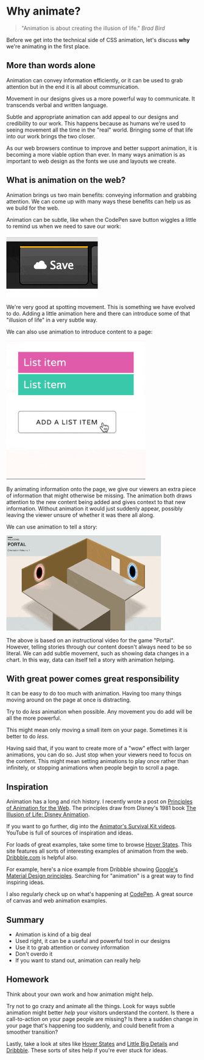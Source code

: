 # Why animate?

> "Animation is about creating the illusion of life."
> _Brad Bird_

Before we get into the technical side of CSS animation, let's discuss **why** we're animating in the first place.

## More than words alone

Animation can convey information efficiently, or it can be used to grab attention but in the end it is all about communication.

Movement in our designs gives us a more powerful way to communicate. It transcends verbal and written language.

Subtle and appropriate animation can add appeal to our designs and credibility to our work. This happens because as humans we're used to seeing movement all the time in the "real" world. Bringing some of that life into our work brings the two closer.

As our web browsers continue to improve and better support animation, it is becoming a more viable option than ever. In many ways animation is as important to web design as the fonts we use and layouts we create.

## What is animation on the web?

Animation brings us two main benefits: conveying information and grabbing attention. We can come up with many ways these benefits can help us as we build for the web.

Animation can be subtle, like when the CodePen save button wiggles a little to remind us when we need to save our work:

![Animated "Save" button (http://codepen.io/donovanh/pen/KwEQdQ)](images/save_button-min.gif)

We're very good at spotting movement. This is something we have evolved to do. Adding a little animation here and there can introduce some of that "illusion of life" in a very subtle way.

We can also use animation to introduce content to a page:

![Animating list items (https://cssanimation.rocks/list-items/)](images/list_item-min.gif)

By animating information onto the page, we give our viewers an extra piece of information that might otherwise be missing. The animation both draws attention to the new content being added and gives context to that new information. Without animation it would just suddenly appear, possibly leaving the viewer unsure of whether it was there all along.

We can use animation to tell a story:

![Portal animation (http://hop.ie/portal/)](images/portal-min.gif)

The above is based on an instructional video for the game "Portal". However, telling stories through our content doesn't always need to be so literal. We can add subtle movement, such as showing data changes in a chart. In this way, data can itself tell a story with animation helping.

## With great power comes great responsibility

It can be easy to do too much with animation. Having too many things moving around on the page at once is distracting.

Try to do _less_ animation when possible. Any movement you do add will be all the more powerful.

This might mean only moving a small item on your page. Sometimes it is better to do _less_.

Having said that, if you want to create more of a "wow" effect with larger animations, you can do so. Just stop when your viewers need to focus on the content. This might mean setting animations to play once rather than infinitely, or stopping animations when people begin to scroll a page.

## Inspiration

Animation has a long and rich history. I recently wrote a post on [Principles of Animation for the Web](https://cssanimation.rocks/principles/). The principles draw from Disney's 1981 book [The Illusion of Life: Disney Animation](http://en.wikipedia.org/wiki/12_basic_principles_of_animation).

If you want to go further, dig into the [Animator's Survival Kit videos](https://www.youtube.com/watch?v=loCiTO8qEMI). YouTube is full of sources of inspiration and ideas.

For loads of great examples, take some time to browse [Hover States](http://hoverstat.es/). This site features all sorts of interesting examples of animation from the web. [Dribbble.com](https://dribbble.com/) is helpful also.

For example, here's a nice example from Dribbble showing [Google's Material Design principles](https://dribbble.com/shots/1621920-Google-Material-Design-Free-AE-Project-File). Searching for "animation" is a great way to find inspiring ideas.

I also regularly check up on what's happening at [CodePen](https://codepen.io). A great source of canvas and web animation examples.

## Summary

* Animation is kind of a big deal
* Used right, it can be a useful and powerful tool in our designs
* Use it to grab attention or convey information
* Don't overdo it
* If you want to stand out, animation can really help

## Homework

Think about your own work and how animation might help.

Try not to go crazy and animate all the things. Look for ways subtle animation might better _help_ your visitors understand the content. Is there a call-to-action on your page people are missing? Is there a sudden change in your page that's happening too suddenly, and could benefit from a smoother transition?

Lastly, take a look at sites like <a href="http://hoverstat.es/">Hover States</a> and <a href="http://littlebigdetails.com/">Little Big Details</a> and <a href="https://dribbble.com/">Dribbble</a>. These sorts of sites help if you're ever stuck for ideas.
